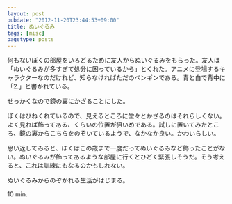 ```yaml
---
layout: post
pubdate: "2012-11-20T23:44:53+09:00"
title: ぬいぐるみ
tags: [misc]
pagetype: posts
---
```

何もないぼくの部屋をいろどるために友人からぬいぐるみをもらった。友人は「ぬいぐるみが多すぎて処分に困っているから」とくれた。アニメに登場するキャラクターなのだけれど、知らなければただのペンギンである。青と白で背中に「2.」と書かれている。

せっかくなので鏡の裏にかざることにした。

ぼくはひねくれているので、見えるところに堂々とかざるのはそれらしくない。よく見れば飾ってある、くらいの位置が狙いめである。試しに置いてみたところ、鏡の裏からこちらをのぞいているようで、なかなか良い。かわいらしい。

思い返してみると、ぼくはこの歳まで一度だってぬいぐるみなど飾ったことがない。ぬいぐるみが飾ってあるような部屋に行くとひどく緊張しそうだ。そう考えると、これは訓練にもなるのかもしれない。

ぬいぐるみからのぞかれる生活がはじまる。

10 min.

